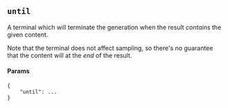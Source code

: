 #

## `until`

A terminal which will terminate the generation when the result *contains* the given content.

Note that the terminal does not affect sampling, so there's no guarantee that the content will at the *end* of the result.

#### Params

```jsonc
{
    "until": ...
}
```
